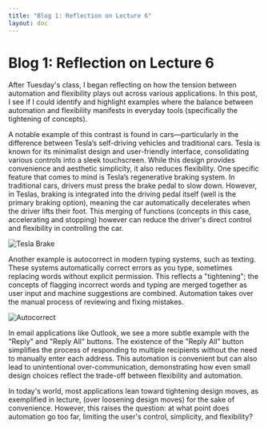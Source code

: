 ```yaml
---
title: "Blog 1: Reflection on Lecture 6"
layout: doc
---
```


# Blog 1: Reflection on Lecture 6


After Tuesday's class, I began reflecting on how the tension between automation and flexibility plays out across various applications. In this post, I see if I could identify and highlight examples where the balance between automation and flexibility manifests in everyday tools (specifically the tightening of concepts).

A notable example of this contrast is found in cars—particularly in the difference between Tesla’s self-driving vehicles and traditional cars. Tesla is known for its minimalist design and user-friendly interface, consolidating various controls into a sleek touchscreen. While this design provides convenience and aesthetic simplicity, it also reduces flexibility. One specific feature that comes to mind is Tesla’s regenerative braking system. In traditional cars, drivers must press the brake pedal to slow down. However, in Teslas, braking is integrated into the driving pedal itself (well is the primary braking option), meaning the car automatically decelerates when the driver lifts their foot. This merging of functions (concepts in this case, accelerating and stopping) however can reduce the driver's direct control and flexibility in controlling the car.

![Tesla Brake](/assets/images/Blogs/tesla_brake.jpeg)

Another example is autocorrect in modern typing systems, such as texting. These systems automatically correct errors as you type, sometimes replacing words without explicit permission. This reflects a "tightening"; the concepts of flagging incorrect words and typing are merged together as user input and machine suggestions are combined. Automation takes over the manual process of reviewing and fixing mistakes.

![Autocorrect](/assets/images/Blogs/autocorrectfix.png)

In email applications like Outlook, we see a more subtle example with the "Reply" and "Reply All" buttons. The existence of the "Reply All" button simplifies the process of responding to multiple recipients without the need to manually enter each address. This automation is convenient but can also lead to unintentional over-communication, demonstrating how even small design choices reflect the trade-off between flexibility and automation.

In today's world, most applications lean toward tightening design moves, as exemplified in lecture, (over loosening design moves) for the sake of convenience. However, this raises the question: at what point does automation go too far, limiting the user's control, simplicity, and flexibility? 